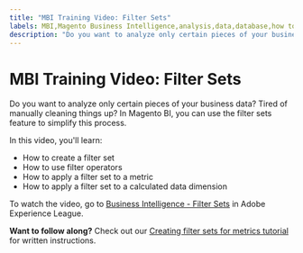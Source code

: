 ```yaml
---
title: "MBI Training Video: Filter Sets"
labels: MBI,Magento Business Intelligence,analysis,data,database,how to,mbi-api-migration,reports
description: "Do you want to analyze only certain pieces of your business data? Tired of manually cleaning things up? In Magento BI, you can use the filter sets feature to simplify this process."
---
```


# MBI Training Video: Filter Sets

Do you want to analyze only certain pieces of your business data? Tired of manually cleaning things up? In Magento BI, you can use the filter sets feature to simplify this process.

In this video, you'll learn:

* How to create a filter set
* How to use filter operators
* How to apply a filter set to a metric
* How to apply a filter set to a calculated data dimension

To watch the video, go to [Business Intelligence - Filter Sets](https://experienceleague.adobe.com/docs/commerce-learn/tutorials/business-intelligence/filter-sets.html) in Adobe Experience League.

 **Want to follow along?** Check out our [Creating filter sets for metrics tutorial](https://support.magento.com/hc/en-us/articles/360016505492) for written instructions. 
